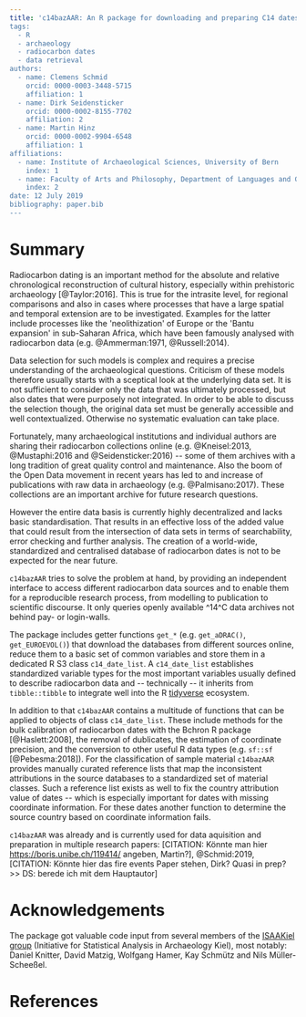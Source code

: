 ```yaml
---
title: 'c14bazAAR: An R package for downloading and preparing C14 dates from different source databases
tags:
  - R
  - archaeology
  - radiocarbon dates
  - data retrieval
authors:
  - name: Clemens Schmid
    orcid: 0000-0003-3448-5715
    affiliation: 1
  - name: Dirk Seidensticker
    orcid: 0000-0002-8155-7702
    affiliation: 2
  - name: Martin Hinz
    orcid: 0000-0002-9904-6548
    affiliation: 1
affiliations:
  - name: Institute of Archaeological Sciences, University of Bern
    index: 1
  - name: Faculty of Arts and Philosophy, Department of Languages and Cultures, Ghent University
    index: 2
date: 12 July 2019
bibliography: paper.bib
---
```


# Summary

Radiocarbon dating is an important method for the absolute and relative chronological reconstruction of cultural history, especially within prehistoric archaeology [@Taylor:2016]. This is true for the intrasite level, for regional comparisons and also in cases where processes that have a large spatial and temporal extension are to be investigated. Examples for the latter include processes like the 'neolithization' of Europe or the 'Bantu expansion' in sub-Saharan Africa, which have been famously analysed with radiocarbon data (e.g. @Ammerman:1971, @Russell:2014). 

Data selection for such models is complex and requires a precise understanding of the archaeological questions. Criticism of these models therefore usually starts with a sceptical look at the underlying data set. It is not sufficient to consider only the data that was ultimately processed, but also dates that were purposely not integrated. In order to be able to discuss the selection though, the original data set must be generally accessible and well contextualized. Otherwise no systematic evaluation can take place.

Fortunately, many archaeological institutions and individual authors are sharing their radiocarbon collections online (e.g. @Kneisel:2013, @Mustaphi:2016 and @Seidensticker:2016) -- some of them archives with a long tradition of great quality control and maintenance. Also the boom of the Open Data movement in recent years has led to and increase of publications with raw data in archaeology (e.g. @Palmisano:2017). These collections are an important archive for future research questions. 

However the entire data basis is currently highly decentralized and lacks basic standardisation. That results in an effective loss of the added value that could result from the intersection of data sets in terms of searchability, error checking and further analysis. The creation of a world-wide, standardized and centralised database of radiocarbon dates is not to be expected for the near future.

``c14bazAAR`` tries to solve the problem at hand, by providing an independent interface to access different radiocarbon data sources and to enable them for a reproducible research process, from modelling to publication to scientific discourse. It only queries openly available ^14^C data archives not behind pay- or login-walls.

The package includes getter functions `get_*` (e.g. `get_aDRAC()`, `get_EUROEVOL()`) that download the databases from different sources online, reduce them to a basic set of common variables and store them in a dedicated R S3 class `c14_date_list`. A `c14_date_list` establishes standardized variable types for the most important variables usually defined to describe radiocarbon data and -- technically -- it inherits from `tibble::tibble` to integrate well into the R [tidyverse](https://www.tidyverse.org/) ecosystem.

In addition to that ``c14bazAAR`` contains a multitude of functions that can be applied to objects of class `c14_date_list`. These include methods for the bulk calibration of radiocarbon dates with the Bchron R package [@Haslett:2008], the removal of dublicates, the estimation of coordinate precision, and the conversion to other useful R data types (e.g. `sf::sf` [@Pebesma:2018]). For the classification of sample material ``c14bazAAR`` provides manually curated reference lists that map the inconsistent attributions in the source databases to a standardized set of material classes. Such a reference list exists as well to fix the country attribution value of dates -- which is especially important for dates with missing coordinate information. For these dates another function to determine the source country based on coordinate information fails.

``c14bazAAR`` was already and is currently used for data aquisition and preparation in multiple research papers: [CITATION: Könnte man hier https://boris.unibe.ch/119414/ angeben, Martin?], @Schmid:2019, [CITATION: Könnte hier das fire events Paper stehen, Dirk? Quasi in prep? >> DS: berede ich mit dem Hauptautor]

# Acknowledgements

The package got valuable code input from several members of the [ISAAKiel group](https://isaakiel.github.io) (Initiative for Statistical Analysis in Archaeology Kiel), most notably: Daniel Knitter, David Matzig, Wolfgang Hamer, Kay Schmütz and Nils Müller-Scheeßel.

# References
